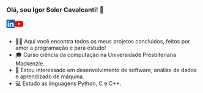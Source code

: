 ### Olá, sou Igor Soler Cavalcanti! 👋

<a href="https://www.linkedin.com/in/igorsolerc/">
  <img align="left" alt="LinkedIn de Igor Soler" width="22px" src="assets/linkedin.svg" />
</a>
<a href="https://www.youtube.com/channel/UC2urvNm3mqlWWJ4XzQS4_Vw">
  <img align="left" alt="LinkedIn de Igor Soler" width="22px" src="assets/youtube.svg" />
</a>

<br />
<br />

- 🧑🏻 Aqui você encontra todos os meus projetos concluidos, feitos por amor a programação e para estudo!
- 🎓 Curso ciência da computação na Universidade Presbiteriana Mackenzie. 
- 👀 Estou interessado em desenvolvimento de software, analise de dados e aprendizado de máquina.
- 💻 Estudo as linguagens Python, C e C++.

